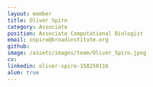 ```yaml
---
layout: member
title: Oliver Spiro
category: Associate
position: Associate Computational Biologist
email: ospiro@broadinstitute.org
github: 
image: /assets/images/team/Oliver_Spiro.jpeg
cv:
linkedin: oliver-spiro-158250116
alum: true
---
```


